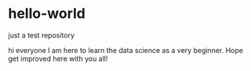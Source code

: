 # hello-world
just a test repository

hi everyone
I am here to learn the data science as a very beginner. Hope get improved here with you all!
